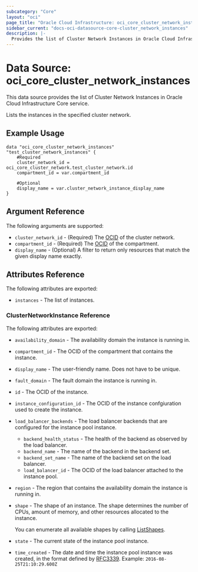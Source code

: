 ```yaml
---
subcategory: "Core"
layout: "oci"
page_title: "Oracle Cloud Infrastructure: oci_core_cluster_network_instances"
sidebar_current: "docs-oci-datasource-core-cluster_network_instances"
description: |-
  Provides the list of Cluster Network Instances in Oracle Cloud Infrastructure Core service
---
```


# Data Source: oci_core_cluster_network_instances
This data source provides the list of Cluster Network Instances in Oracle Cloud Infrastructure Core service.

Lists the instances in the specified cluster network.

## Example Usage

```hcl
data "oci_core_cluster_network_instances" "test_cluster_network_instances" {
	#Required
	cluster_network_id = oci_core_cluster_network.test_cluster_network.id
	compartment_id = var.compartment_id

	#Optional
	display_name = var.cluster_network_instance_display_name
}
```

## Argument Reference

The following arguments are supported:

* `cluster_network_id` - (Required) The [OCID](https://docs.cloud.oracle.com/iaas/Content/General/Concepts/identifiers.htm) of the cluster network.
* `compartment_id` - (Required) The [OCID](https://docs.cloud.oracle.com/iaas/Content/General/Concepts/identifiers.htm) of the compartment.
* `display_name` - (Optional) A filter to return only resources that match the given display name exactly. 


## Attributes Reference

The following attributes are exported:

* `instances` - The list of instances.

### ClusterNetworkInstance Reference

The following attributes are exported:

* `availability_domain` - The availability domain the instance is running in.
* `compartment_id` - The OCID of the compartment that contains the instance.
* `display_name` - The user-friendly name. Does not have to be unique.
* `fault_domain` - The fault domain the instance is running in.
* `id` - The OCID of the instance.
* `instance_configuration_id` - The OCID of the instance confgiuration used to create the instance.
* `load_balancer_backends` - The load balancer backends that are configured for the instance pool instance. 
	* `backend_health_status` - The health of the backend as observed by the load balancer.
	* `backend_name` - The name of the backend in the backend set.
	* `backend_set_name` - The name of the backend set on the load balancer.
	* `load_balancer_id` - The OCID of the load balancer attached to the instance pool.
* `region` - The region that contains the availability domain the instance is running in.
* `shape` - The shape of an instance. The shape determines the number of CPUs, amount of memory, and other resources allocated to the instance.

	You can enumerate all available shapes by calling [ListShapes](https://docs.cloud.oracle.com/iaas/api/#/en/iaas/latest/Shape/ListShapes). 
* `state` - The current state of the instance pool instance.
* `time_created` - The date and time the instance pool instance was created, in the format defined by [RFC3339](https://tools.ietf.org/html/rfc3339). Example: `2016-08-25T21:10:29.600Z` 

